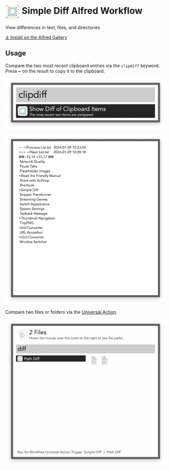 # <img src='Workflow/icon.png' width='45' align='center' alt='icon'> Simple Diff Alfred Workflow

View differences in text, files, and directories

[⤓ Install on the Alfred Gallery](https://alfred.app/workflows/alfredapp/simple-diff)

## Usage

Compare the two most recent clipboard entries via the `clipdiff` keyword. Press <kbd>↩&#xFE0E;</kbd> on the result to copy it to the clipboard.

![Keyword to compare clipboard entries](Workflow/images/about/keyword.png)

![Text View showing diff](Workflow/images/about/textview.png)

Compare two files or folders via the [Universal Action](https://www.alfredapp.com/help/features/universal-actions/).

![Universal Action for path diff](Workflow/images/about/ua.png)
